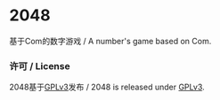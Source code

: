 # 2048
基于Com的数字游戏 / A number's game based on Com.

### 许可 / License
2048基于[GPLv3](Com/LicenseInfo/GPLv3.txt)发布 / 2048 is released under [GPLv3](WinFormApp/LicenseInfo/GPLv3.txt).
